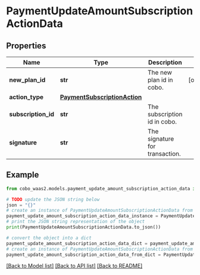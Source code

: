 # PaymentUpdateAmountSubscriptionActionData


## Properties

Name | Type | Description | Notes
------------ | ------------- | ------------- | -------------
**new_plan_id** | **str** | The new plan id in cobo. | [optional] 
**action_type** | [**PaymentSubscriptionAction**](PaymentSubscriptionAction.md) |  | 
**subscription_id** | **str** | The subscription id in cobo. | 
**signature** | **str** | The signature for transaction. | 

## Example

```python
from cobo_waas2.models.payment_update_amount_subscription_action_data import PaymentUpdateAmountSubscriptionActionData

# TODO update the JSON string below
json = "{}"
# create an instance of PaymentUpdateAmountSubscriptionActionData from a JSON string
payment_update_amount_subscription_action_data_instance = PaymentUpdateAmountSubscriptionActionData.from_json(json)
# print the JSON string representation of the object
print(PaymentUpdateAmountSubscriptionActionData.to_json())

# convert the object into a dict
payment_update_amount_subscription_action_data_dict = payment_update_amount_subscription_action_data_instance.to_dict()
# create an instance of PaymentUpdateAmountSubscriptionActionData from a dict
payment_update_amount_subscription_action_data_from_dict = PaymentUpdateAmountSubscriptionActionData.from_dict(payment_update_amount_subscription_action_data_dict)
```
[[Back to Model list]](../README.md#documentation-for-models) [[Back to API list]](../README.md#documentation-for-api-endpoints) [[Back to README]](../README.md)


